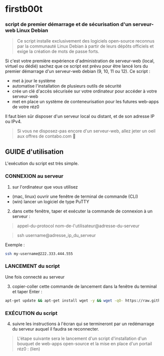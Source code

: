 # firstb00t
### script de premier démarrage et de sécurisation d'un serveur-web Linux Debian
> Ce script installe exclusivement des logiciels open-source reconnus par la communauté Linux Debian à partir de leurs dépôts officiels et exige la création de mots de passe forts.

Si c'est votre première expérience d'administration de serveur-web (local, virtuel ou dédié)
sachez que ce script est prévu pour être lancé lors du premier démarrage d'un serveur-web debian
(9, 10, 11 ou 12). Ce script :
- met à jour le système
- automatise l'installation de plusieurs outils de sécurité
- crée un clé d'accès sécurisée sur votre ordinateur pour accéder à votre serveur-web
- met en place un système de conteneurisation pour les futures web-apps de votre réz0

Il faut bien sûr disposer d'un serveur local ou distant, et de son adresse IP ou IPv4.

> Si vous ne disposez-pas encore d'un serveur-web, allez jeter un oeil aux offres de contabo.com 🚀

## GUIDE d'utilisation
L'exécution du script est très simple.

### CONNEXION au serveur
1. sur l'ordinateur que vous utilisez
- (mac, linux) ouvrir une fenêtre de terminal de commande (CLI) 
- (win) lancer un logiciel de type PuTTY

2. dans cette fenêtre, taper et exécuter la commande de connexion à un serveur :

> appel-du-protocol nom-de-l'utilisateur@adresse-du-serveur

> ssh username@adresse_ip_du_serveur

Exemple :
```bash
ssh my-username@222.333.444.555
```
### LANCEMENT du script
Une fois connecté au serveur

3. copier-coller cette commande de lancement dans la fenêtre du terminal et taper Enter :
```bash
apt-get update && apt-get install wget -y && wget -qO- https://raw.githubusercontent.com/lerez0/firstb00t/main/rez0-debian-premier-demarrage.sh | bash
```
### EXÉCUTION du script
4. suivre les instructions à l'écran qui se termineront par un redémarrage du serveur
auquel il faudra se reconnecter.


> L'étape suivante sera le lancement d'un script d'installation d'un bouquet de web-apps open-source et la mise en place d'un portail réz0 : (lien)

